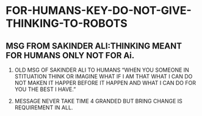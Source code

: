 # FOR-HUMANS-KEY-DO-NOT-GIVE-THINKING-TO-ROBOTS

## MSG FROM SAKINDER ALI:THINKING MEANT FOR HUMANS ONLY NOT FOR Ai.

  1. OLD MSG OF SAKINDER ALI TO HUMANS “WHEN YOU SOMEONE IN STITUATION THINK OR IMAGINE WHAT IF I AM THAT WHAT I CAN DO NOT MAKEN IT HAPPER BEFORE IT HAPPEN AND WHAT I CAN DO FOR YOU THE BEST I HAVE.” 

  2. MESSAGE NEVER TAKE TIME 4 GRANDED BUT BRING CHANGE IS REQUIREMENT IN ALL.
